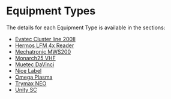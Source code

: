 ﻿# Equipment Types

The details for each Equipment Type is available in the sections:
* [Evatec Cluster line 200II](/AMSOsram/techspec>connectiot>iotequipmenttypes>EvatecClusterline200II)
* [Hermos LFM 4x Reader](/AMSOsram/techspec>connectiot>iotequipmenttypes>HermosLFM4xReader)
* [Mechatronic MWS200](/AMSOsram/techspec>connectiot>iotequipmenttypes>MechatronicMWS200)
* [Monarch25 VHF](/AMSOsram/techspec>connectiot>iotequipmenttypes>Monarch25VHF)
* [Muetec DaVinci](/AMSOsram/techspec>connectiot>iotequipmenttypes>MuetecDaVinci)
* [Nice Label](/AMSOsram/techspec>connectiot>iotequipmenttypes>niceLabel)
* [Omega Plasma](/AMSOsram/techspec>connectiot>iotequipmenttypes>OmegaPlasma)
* [Trymax NEO](/AMSOsram/techspec>connectiot>iotequipmenttypes>TrymaxNEO)
* [Unity SC](/AMSOsram/techspec>connectiot>iotequipmenttypes>UnitySC)


